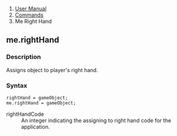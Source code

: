 <ol class="breadcrumb">
  <li><a href="#/docs/contents">User Manual</a></li>
  <li><a href="#/docs/commands">Commands</a></li>
  <li class="active">Me Right Hand</li>
</ol>

## me.rightHand

### Description

Assigns object to player's right hand.

### Syntax

    rightHand = gameObject;
    me.rightHand = gameObject;

<dl>
  <dt>rightHandCode</dt>
  <dd>An integer indicating the assigning to right hand code for the application.</dd>
</dl>
